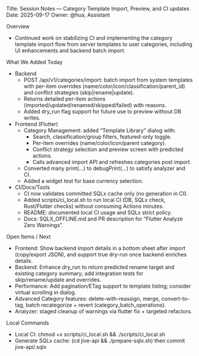 Title: Session Notes — Category Template Import, Preview, and CI updates
Date: 2025-09-17
Owner: @hua, Assistant

Overview
- Continued work on stabilizing CI and implementing the category template import flow from server templates to user categories, including UI enhancements and backend batch import.

What We Added Today
- Backend
  - POST /api/v1/categories/import: batch import from system templates with per-item overrides (name/color/icon/classification/parent_id) and conflict strategies (skip|rename|update).
  - Returns detailed per-item actions (imported/updated/renamed/skipped/failed) with reasons.
  - Added dry_run flag support for future use to preview without DB writes.
- Frontend (Flutter)
  - Category Management: added “Template Library” dialog with:
    - Search, classification/group filters, featured-only toggle.
    - Per-item overrides (name/color/icon/parent category).
    - Conflict strategy selection and preview screen with predicted actions.
    - Calls advanced import API and refreshes categories post import.
  - Converted many print(...) to debugPrint(...) to satisfy analyzer and CI.
  - Added a widget test for base currency selection.
- CI/Docs/Tools
  - CI now validates committed SQLx cache only (no generation in CI).
  - Added scripts/ci_local.sh to run local CI (DB, SQLx check, Rust/Flutter checks) without consuming Actions minutes.
  - README: documented local CI usage and SQLx strict policy.
  - Docs: SQLX_OFFLINE.md and PR description for “Flutter Analyze Zero Warnings”.

Open Items / Next
- Frontend: Show backend import details in a bottom sheet after import (copy/export JSON), and support true dry-run once backend enriches details.
- Backend: Enhance dry_run to return predicted rename target and existing category summary; add integration tests for skip/rename/update and overrides.
- Performance: Add pagination/ETag support to template listing; consider virtual scrolling in dialog.
- Advanced Category features: delete-with-reassign, merge, convert-to-tag, batch recategorize + revert (category_batch_operations).
- Analyzer: staged cleanup of warnings via flutter fix + targeted refactors.

Local Commands
- Local CI: chmod +x scripts/ci_local.sh && ./scripts/ci_local.sh
- Generate SQLx cache: (cd jive-api && ./prepare-sqlx.sh) then commit jive-api/.sqlx

